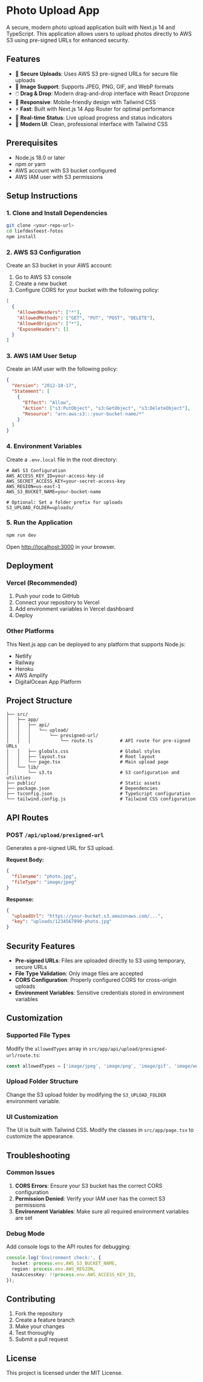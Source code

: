 # Photo Upload App

A secure, modern photo upload application built with Next.js 14 and TypeScript. This application allows users to upload photos directly to AWS S3 using pre-signed URLs for enhanced security.

## Features

- 🔐 **Secure Uploads**: Uses AWS S3 pre-signed URLs for secure file uploads
- 📸 **Image Support**: Supports JPEG, PNG, GIF, and WebP formats
- 🖱️ **Drag & Drop**: Modern drag-and-drop interface with React Dropzone
- 📱 **Responsive**: Mobile-friendly design with Tailwind CSS
- ⚡ **Fast**: Built with Next.js 14 App Router for optimal performance
- 🔄 **Real-time Status**: Live upload progress and status indicators
- 🎨 **Modern UI**: Clean, professional interface with Tailwind CSS

## Prerequisites

- Node.js 18.0 or later
- npm or yarn
- AWS account with S3 bucket configured
- AWS IAM user with S3 permissions

## Setup Instructions

### 1. Clone and Install Dependencies

```bash
git clone <your-repo-url>
cd liefdesfeest-fotos
npm install
```

### 2. AWS S3 Configuration

Create an S3 bucket in your AWS account:

1. Go to AWS S3 console
2. Create a new bucket
3. Configure CORS for your bucket with the following policy:

```json
[
  {
    "AllowedHeaders": ["*"],
    "AllowedMethods": ["GET", "PUT", "POST", "DELETE"],
    "AllowedOrigins": ["*"],
    "ExposeHeaders": []
  }
]
```

### 3. AWS IAM User Setup

Create an IAM user with the following policy:

```json
{
  "Version": "2012-10-17",
  "Statement": [
    {
      "Effect": "Allow",
      "Action": ["s3:PutObject", "s3:GetObject", "s3:DeleteObject"],
      "Resource": "arn:aws:s3:::your-bucket-name/*"
    }
  ]
}
```

### 4. Environment Variables

Create a `.env.local` file in the root directory:

```env
# AWS S3 Configuration
AWS_ACCESS_KEY_ID=your-access-key-id
AWS_SECRET_ACCESS_KEY=your-secret-access-key
AWS_REGION=us-east-1
AWS_S3_BUCKET_NAME=your-bucket-name

# Optional: Set a folder prefix for uploads
S3_UPLOAD_FOLDER=uploads/
```

### 5. Run the Application

```bash
npm run dev
```

Open [http://localhost:3000](http://localhost:3000) in your browser.

## Deployment

### Vercel (Recommended)

1. Push your code to GitHub
2. Connect your repository to Vercel
3. Add environment variables in Vercel dashboard
4. Deploy

### Other Platforms

This Next.js app can be deployed to any platform that supports Node.js:

- Netlify
- Railway
- Heroku
- AWS Amplify
- DigitalOcean App Platform

## Project Structure

```
├── src/
│   ├── app/
│   │   ├── api/
│   │   │   └── upload/
│   │   │       └── presigned-url/
│   │   │           └── route.ts          # API route for pre-signed URLs
│   │   ├── globals.css                   # Global styles
│   │   ├── layout.tsx                    # Root layout
│   │   └── page.tsx                      # Main upload page
│   └── lib/
│       └── s3.ts                         # S3 configuration and utilities
├── public/                               # Static assets
├── package.json                          # Dependencies
├── tsconfig.json                         # TypeScript configuration
└── tailwind.config.js                    # Tailwind CSS configuration
```

## API Routes

### POST `/api/upload/presigned-url`

Generates a pre-signed URL for S3 upload.

**Request Body:**

```json
{
  "filename": "photo.jpg",
  "fileType": "image/jpeg"
}
```

**Response:**

```json
{
  "uploadUrl": "https://your-bucket.s3.amazonaws.com/...",
  "key": "uploads/1234567890-photo.jpg"
}
```

## Security Features

- **Pre-signed URLs**: Files are uploaded directly to S3 using temporary, secure URLs
- **File Type Validation**: Only image files are accepted
- **CORS Configuration**: Properly configured CORS for cross-origin uploads
- **Environment Variables**: Sensitive credentials stored in environment variables

## Customization

### Supported File Types

Modify the `allowedTypes` array in `src/app/api/upload/presigned-url/route.ts`:

```typescript
const allowedTypes = ['image/jpeg', 'image/png', 'image/gif', 'image/webp'];
```

### Upload Folder Structure

Change the S3 upload folder by modifying the `S3_UPLOAD_FOLDER` environment variable.

### UI Customization

The UI is built with Tailwind CSS. Modify the classes in `src/app/page.tsx` to customize the appearance.

## Troubleshooting

### Common Issues

1. **CORS Errors**: Ensure your S3 bucket has the correct CORS configuration
2. **Permission Denied**: Verify your IAM user has the correct S3 permissions
3. **Environment Variables**: Make sure all required environment variables are set

### Debug Mode

Add console logs to the API routes for debugging:

```typescript
console.log('Environment check:', {
  bucket: process.env.AWS_S3_BUCKET_NAME,
  region: process.env.AWS_REGION,
  hasAccessKey: !!process.env.AWS_ACCESS_KEY_ID,
});
```

## Contributing

1. Fork the repository
2. Create a feature branch
3. Make your changes
4. Test thoroughly
5. Submit a pull request

## License

This project is licensed under the MIT License.
